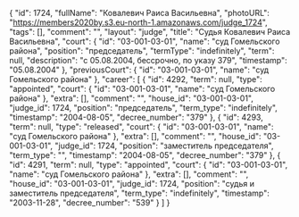 {
    "id": 1724,
    "fullName": "Ковалевич Раиса Васильевна",
    "photoURL": "https://members2020by.s3.eu-north-1.amazonaws.com/judge_1724",
    "tags": [],
    "comment": "",
    "layout": "judge",
    "title": "Судья Ковалевич Раиса Васильевна",
    "court": {
        "id": "03-001-03-01",
        "name": "суд Гомельского района",
        "position": "председатель",
        "termType": "indefinitely",
        "term": null,
        "description": "c 05.08.2004, бессрочно, по указу 379",
        "timestamp": "05.08.2004"
    },
    "previousCourt": {
        "id": "03-001-03-01",
        "name": "суд Гомельского района"
    },
    "career": [
        {
            "id": 4292,
            "term": null,
            "type": "appointed",
            "court": {
                "id": "03-001-03-01",
                "name": "суд Гомельского района"
            },
            "extra": [],
            "comment": "",
            "house_id": "03-001-03-01",
            "judge_id": 1724,
            "position": "председатель",
            "term_type": "indefinitely",
            "timestamp": "2004-08-05",
            "decree_number": "379"
        },
        {
            "id": 4293,
            "term": null,
            "type": "released",
            "court": {
                "id": "03-001-03-01",
                "name": "суд Гомельского района"
            },
            "extra": [],
            "comment": "",
            "house_id": "03-001-03-01",
            "judge_id": 1724,
            "position": "заместитель председателя",
            "term_type": "",
            "timestamp": "2004-08-05",
            "decree_number": "379"
        },
        {
            "id": 4291,
            "term": null,
            "type": "appointed",
            "court": {
                "id": "03-001-03-01",
                "name": "суд Гомельского района"
            },
            "extra": [],
            "comment": "",
            "house_id": "03-001-03-01",
            "judge_id": 1724,
            "position": "судья и заместитель председателя",
            "term_type": "indefinitely",
            "timestamp": "2003-11-28",
            "decree_number": "539"
        }
    ]
}